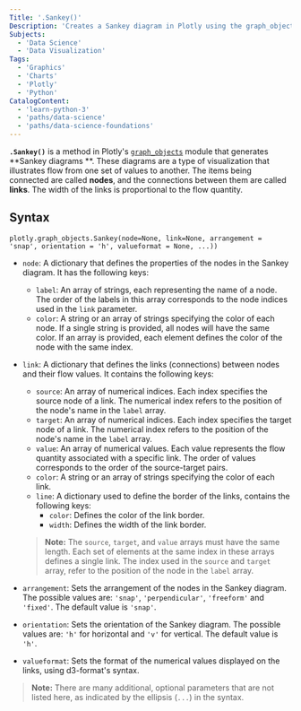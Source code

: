 ```yaml
---
Title: '.Sankey()'
Description: 'Creates a Sankey diagram in Plotly using the graph_objects module.'
Subjects:
  - 'Data Science'
  - 'Data Visualization'
Tags:
  - 'Graphics'
  - 'Charts'
  - 'Plotly'
  - 'Python'
CatalogContent:
  - 'learn-python-3'
  - 'paths/data-science'
  - 'paths/data-science-foundations'
---
```


**`.Sankey()`** is a method in Plotly's [`graph_objects`](https://www.codecademy.com/resources/docs/plotly/graph-objects) module that generates **Sankey diagrams
**. These diagrams are a type of visualization that illustrates flow from one set of values to another. The items being
connected are called **nodes**, and the connections between them are called **links**. The width of the links is
proportional to the flow quantity.

## Syntax

```pseudo
plotly.graph_objects.Sankey(node=None, link=None, arrangement = 'snap', orientation = 'h', valueformat = None, ...))
```

- `node`: A dictionary that defines the properties of the nodes in the Sankey
  diagram. It has the following keys:

    - `label`: An array of strings, each representing the name of a node. The
      order of the labels in this array corresponds to the node indices used
      in the `link` parameter.
    - `color`: A string or an array of strings specifying the color of each
      node. If a single string is provided, all nodes will have the same
      color. If an array is provided, each element defines the color of the
      node with the same index.

- `link`: A dictionary that defines the links (connections) between nodes and
  their flow values. It contains the following keys:

    - `source`: An array of numerical indices. Each index specifies the source
      node of a link. The numerical index refers to the position of the node's
      name in the `label` array.
    - `target`: An array of numerical indices. Each index specifies the target
      node of a link. The numerical index refers to the position of the node's
      name in the `label` array.
    - `value`: An array of numerical values. Each value represents the flow
      quantity associated with a specific link. The order of values
      corresponds to the order of the source-target pairs.
    - `color`: A string or an array of strings specifying the color of each
      link.
    - `line`: A dictionary used to define the border of the links, contains
      the following keys:
        - `color`: Defines the color of the link border.
        - `width`: Defines the width of the link border.

  > **Note:** The `source`, `target`, and `value` arrays must have the same
  > length. Each set of elements at the same index in these arrays defines a
  > single link. The index used in the `source` and `target` array, refer to
  > the position of the node in the `label` array.
  
- `arrangement`: Sets the arrangement of the nodes in the Sankey diagram. The
  possible values are: `'snap'`, `'perpendicular'`, `'freeform'` and
  `'fixed'`. The default value is `'snap'`.

- `orientation`: Sets the orientation of the Sankey diagram. The possible
  values are: `'h'` for horizontal and `'v'` for vertical. The default value
  is `'h'`.

- `valueformat`: Sets the format of the numerical values displayed on the
  links, using d3-format's syntax.

> **Note:** There are many additional, optional parameters that are not listed
> here, as indicated by the ellipsis (`...`) in the syntax.



